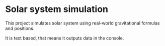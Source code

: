 # Solar system simulation

This project simulates solar system using real-world gravitational formulas and positions.

It is text based, that means it outputs data in the console.